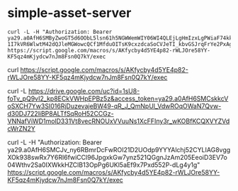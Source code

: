 # simple-asset-server

```
curl -L -H "Authorization: Bearer ya29.a0AfH6SMByZwoGT5d6OObL5lsn61h5NGWWemWIY06WI4QLEjLgHmIzxLgPWiaF74kkEG7ZAH33AntHUCHCISnIUEGxtYg-1I7kVR6WlwtM42dQJleMGWowcQCf1MfduOITsK9cxzdcaSoCVJeTI_kbvGSJrqFrYe2PxAg" https://script.google.com/macros/s/AKfycby4d5YE4p82-rWLJOre58YY-KF5qz4mKjydcw7nJm8Fsn0Q7kY/exec
```
curl https://script.google.com/macros/s/AKfycby4d5YE4p82-rWLJOre58YY-KF5qz4mKjydcw7nJm8Fsn0Q7kY/exec

curl -L https://drive.google.com/uc?id=1sU8-foTv_pQ9vI2_kp8ECkVWHpEPBz5z&access_token=ya29.a0AfH6SMCskkcVoSXCH7Yw3SI016RjDuzevajeBW49-qR_J_QmNpUl_VdwROqOWaN7Qvw-d30DJ722liBP8ALTfSqRoH52CCGz-VNNafViWD1molD331Vt8vecRNOUxVVuuNs1XcFFIny3r_wKOBfKCQXVYZVdcWrZN2Y

curl -L -H "Authorization: Bearer ya29.a0AfH6SMCJv_ny6RBmrDcFwROI21D2UOdp9YYYAlchj52CYLIAG8vggXOk938swRx7Y6Rl6fwiCCl96JpgxkGw7ynz521QGgnJzAm205EeoiD3EV7o04Wthv2Sa0IXWkkHZClB13OpPg6UKl5aEf9x7Pxd552P-dLg4y1g" https://script.google.com/macros/s/AKfycby4d5YE4p82-rWLJOre58YY-KF5qz4mKjydcw7nJm8Fsn0Q7kY/exec
